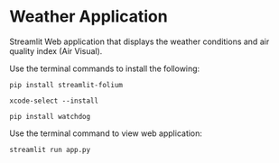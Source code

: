 # Weather Application 
Streamlit Web application that displays the weather conditions and air quality index (Air Visual).

Use the terminal commands to install the following:
```console
pip install streamlit-folium
```
```console
xcode-select --install
```
```console
pip install watchdog
```
Use the terminal command to view web application:
```console
streamlit run app.py
```

